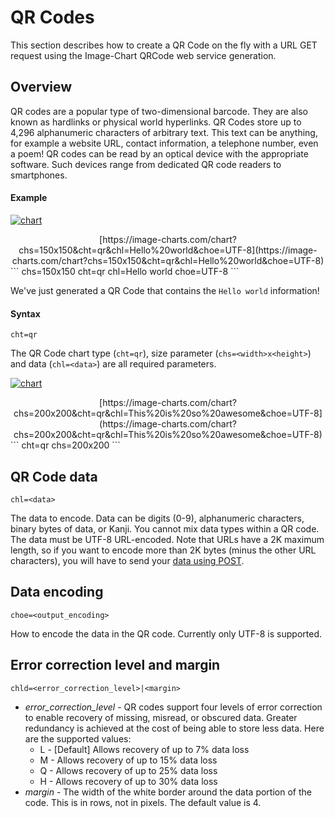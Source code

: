 # QR Codes

This section describes how to create a QR Code on the fly with a URL GET request using the Image-Chart QRCode web service generation.

## Overview

QR codes are a popular type of two-dimensional barcode. They are also known as hardlinks or physical world hyperlinks. QR Codes store up to 4,296 alphanumeric characters of arbitrary text. This text can be anything, for example a website URL, contact information, a telephone number, even a poem! QR codes can be read by an optical device with the appropriate software. Such devices range from dedicated QR code readers to smartphones.

#### Example

[![chart](https://image-charts.com/chart?chs=150x150&cht=qr&chl=Hello%20world&choe=UTF-8)](https://editor.image-charts.com/chart?chs=150x150&cht=qr&chl=Hello%20world&choe=UTF-8)
<center>
[https://image-charts.com/chart?<br/>
chs=150x150&cht=qr&chl=Hello%20world&choe=UTF-8](https://image-charts.com/chart?chs=150x150&cht=qr&chl=Hello%20world&choe=UTF-8)
</center>
```
chs=150x150
cht=qr
chl=Hello world
choe=UTF-8
```

We've just generated a QR Code that contains the `Hello world` information!

#### Syntax

```
cht=qr
```

The QR Code chart type (`cht=qr`), size parameter (`chs=<width>x<height>`) and data (`chl=<data>`) are all required parameters.

[![chart](https://image-charts.com/chart?chs=200x200&cht=qr&chl=This%20is%20so%20awesome&choe=UTF-8)](https://editor.image-charts.com/chart?chs=200x200&cht=qr&chl=This%20is%20so%20awesome&choe=UTF-8)
<center>
[https://image-charts.com/chart?
chs=200x200&cht=qr&chl=This%20is%20so%20awesome&choe=UTF-8](https://image-charts.com/chart?chs=200x200&cht=qr&chl=This%20is%20so%20awesome&choe=UTF-8)
</center>
```
cht=qr
chs=200x200
```

## QR Code data

`chl=<data>`

The data to encode. Data can be digits (0-9), alphanumeric characters, binary bytes of data, or Kanji. You cannot mix data types within a QR code. The data must be UTF-8 URL-encoded. Note that URLs have a 2K maximum length, so if you want to encode more than 2K bytes (minus the other URL characters), you will have to send your [data using POST](/reference/post-requests).

## Data encoding

`choe=<output_encoding>`

How to encode the data in the QR code. Currently only UTF-8 is supported.

<!-- * UTF-8 [Default]
* Shift_JIS
* ISO-8859-1 -->

## Error correction level and margin

`chld=<error_correction_level>|<margin>`

* *error_correction_level* - QR codes support four levels of error correction to enable recovery of missing, misread, or obscured data. Greater redundancy is achieved at the cost of being able to store less data. Here are the supported values:
    * L - [Default] Allows recovery of up to 7% data loss
    * M - Allows recovery of up to 15% data loss
    * Q - Allows recovery of up to 25% data loss
    * H - Allows recovery of up to 30% data loss
* *margin* - The width of the white border around the data portion of the code. This is in rows, not in pixels. The default value is 4.
